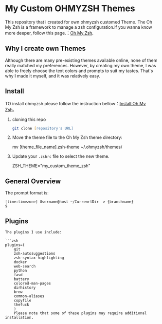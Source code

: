 # My Custom OHMYZSH Themes

This repository that i created for own ohmyzsh customed Theme. The Oh My Zsh is a framework to manage a zsh configuration.if you wanna know more deeper, follow this page.：[Oh My Zsh](https://github.com/ohmyzsh/ohmyzsh).
## Why I create own Themes

Although there are many pre-existing themes available online, none of them really matched my preferences. However, by creating my own theme, I was able to freely choose the text colors and prompts to suit my tastes. That's why I made it myself, and it was relatively easy.



## Install
TO install ohmyzsh please follow the instruction bellow：[Install Oh My Zsh](https://github.com/ohmyzsh/ohmyzsh)。



1. cloning this repo
   ```zsh
   git clone [repository's URL]


2. Move the theme file to the Oh My Zsh theme directory:

    mv [theme_file_name].zsh-theme ~/.ohmyzsh/themes/


3. Update your `.zshrc` file to select the new theme.

    ZSH_THEME="my_custom_theme_zsh"


## General Overview
The prompt format is:

    
    [time:timezone] Username@host ~/CurrenrtDir  > {branchname}
    $

    



## Plugins

    The plugins I use include:

    ```zsh
    plugins=(
        git
        zsh-autosuggestions
        zsh-syntax-highlighting
        docker
        web-search
        python
        fasd
        battery
        colored-man-pages
        dirhistory
        brew
        common-aliases
        copyfile
        thefuck
        )
        Please note that some of these plugins may require additional installation.


